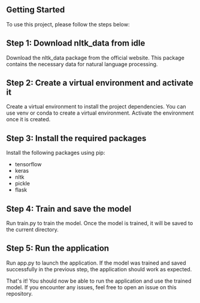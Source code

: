 ## Getting Started
To use this project, please follow the steps below:

## Step 1: Download nltk_data from idle
Download the nltk_data package from the official website. This package contains the necessary data for natural language processing.

## Step 2: Create a virtual environment and activate it
Create a virtual environment to install the project dependencies. You can use venv or conda to create a virtual environment. Activate the environment once it is created.

## Step 3: Install the required packages
Install the following packages using pip:

* tensorflow
* keras
* nltk
* pickle
* flask

## Step 4: Train and save the model
Run train.py to train the model. Once the model is trained, it will be saved to the current directory.

## Step 5: Run the application
Run app.py to launch the application. If the model was trained and saved successfully in the previous step, the application should work as expected.

That's it! You should now be able to run the application and use the trained model. If you encounter any issues, feel free to open an issue on this repository. 
